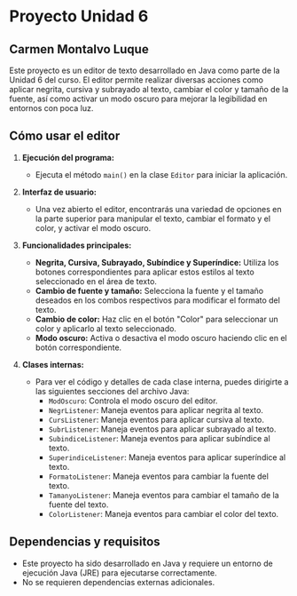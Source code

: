 # Proyecto Unidad 6
## Carmen Montalvo Luque
Este proyecto es un editor de texto desarrollado en Java como parte de la Unidad 6 del curso. El editor permite realizar diversas acciones como aplicar negrita, cursiva y subrayado al texto, cambiar el color y tamaño de la fuente, así como activar un modo oscuro para mejorar la legibilidad en entornos con poca luz.

## Cómo usar el editor

1. **Ejecución del programa:**
    - Ejecuta el método `main()` en la clase `Editor` para iniciar la aplicación.

2. **Interfaz de usuario:**
    - Una vez abierto el editor, encontrarás una variedad de opciones en la parte superior para manipular el texto, cambiar el formato y el color, y activar el modo oscuro.

3. **Funcionalidades principales:**
    - **Negrita, Cursiva, Subrayado, Subíndice y Superíndice:** Utiliza los botones correspondientes para aplicar estos estilos al texto seleccionado en el área de texto.
    - **Cambio de fuente y tamaño:** Selecciona la fuente y el tamaño deseados en los combos respectivos para modificar el formato del texto.
    - **Cambio de color:** Haz clic en el botón "Color" para seleccionar un color y aplicarlo al texto seleccionado.
    - **Modo oscuro:** Activa o desactiva el modo oscuro haciendo clic en el botón correspondiente.

4. **Clases internas:**
    - Para ver el código y detalles de cada clase interna, puedes dirigirte a las siguientes secciones del archivo Java:
        - `ModOscuro`: Controla el modo oscuro del editor.
        - `NegrListener`: Maneja eventos para aplicar negrita al texto.
        - `CursListener`: Maneja eventos para aplicar cursiva al texto.
        - `SubrListener`: Maneja eventos para aplicar subrayado al texto.
        - `SubindiceListener`: Maneja eventos para aplicar subíndice al texto.
        - `SuperindiceListener`: Maneja eventos para aplicar superíndice al texto.
        - `FormatoListener`: Maneja eventos para cambiar la fuente del texto.
        - `TamanyoListener`: Maneja eventos para cambiar el tamaño de la fuente del texto.
        - `ColorListener`: Maneja eventos para cambiar el color del texto.


## Dependencias y requisitos

- Este proyecto ha sido desarrollado en Java y requiere un entorno de ejecución Java (JRE) para ejecutarse correctamente.
- No se requieren dependencias externas adicionales.

